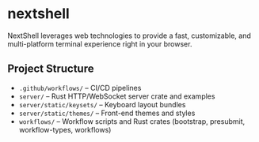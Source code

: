 # nextshell
NextShell leverages web technologies to provide a fast, customizable, and multi-platform terminal experience right in your browser.

## Project Structure
- `.github/workflows/` – CI/CD pipelines
- `server/` – Rust HTTP/WebSocket server crate and examples
- `server/static/keysets/` – Keyboard layout bundles
- `server/static/themes/` – Front-end themes and styles
- `workflows/` – Workflow scripts and Rust crates (bootstrap, presubmit, workflow-types, workflows)
